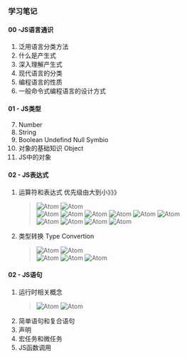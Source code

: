 ### 学习笔记

#### 00 -JS语言通识 
1. 泛用语言分类方法         
2. 什么是产生式         
3. 深入理解产生式         
4. 现代语言的分类         
5. 编程语言的性质         
6. 一般命令式编程语言的设计方式  
#### 01 - JS类型      
7. Number         
8. String         
9. Boolean Undefind Null Symbio         
10. 对象的基础知识 Object         
11. JS中的对象 
#### 02 - JS表达式
1. 运算符和表达式  优先级由大到小》》》
    > ![Atom](/week01/assets/021/02.png) 
    > ![Atom](/week01/assets/021/01.png)  
    > ![Atom](/week01/assets/021/03.png) 
    > ![Atom](/week01/assets/021/04.png) 
    > ![Atom](/week01/assets/021/05.png)
    > ![Atom](/week01/assets/021/06.png) 
    > ![Atom](/week01/assets/021/07.png) 
    > ![Atom](/week01/assets/021/08.png)    
    > ![Atom](/week01/assets/021/09.png)
    > ![Atom](/week01/assets/021/10.png) 
    > ![Atom](/week01/assets/021/11.png) 
    > ![Atom](/week01/assets/021/12.png) 
2. 类型转换 Type Convertion
    > ![Atom](/week01/assets/022/01.png) 
    > ![Atom](/week01/assets/022/02.png)  
    > ![Atom](/week01/assets/022/03.png) 
    > ![Atom](/week01/assets/022/04.png) 
    > ![Atom](/week01/assets/022/05.png)
  
#### 02 - JS语句

1. 运行时相关概念  
    > ![Atom](/week01/assets/023/01.png) 
    > ![Atom](/week01/assets/023/02.png)        
2. 简单语句和复合语句         
3. 声明         
4. 宏任务和微任务         
5. JS函数调用         